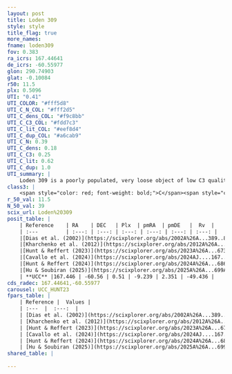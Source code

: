 ```yaml
---
layout: post
title: Loden 309
style: style
title_flag: true
more_names: 
fname: loden309
fov: 0.383
ra_icrs: 167.44641
de_icrs: -60.55977
glon: 290.74903
glat: -0.10084
r50: 11.5
plx: 0.5096
UTI: "0.41"
UTI_COLOR: "#fff5d8"
UTI_C_N_COL: "#fff2d5"
UTI_C_dens_COL: "#f9c8bb"
UTI_C_C3_COL: "#fdd7c3"
UTI_C_lit_COL: "#eef8d4"
UTI_C_dup_COL: "#a6cab9"
UTI_C_N: 0.39
UTI_C_dens: 0.18
UTI_C_C3: 0.25
UTI_C_lit: 0.62
UTI_C_dup: 1.0
UTI_summary: |
    Loden 309 is a poorly populated, very loose object of low C3 quality. It is moderately studied in the literature.
class3: |
    <span style="color: red; font-weight: bold;">C</span><span style="color: red; font-weight: bold;">C</span>
r_50_val: 11.5
N_50_val: 39
scix_url: Loden%20309
posit_table: |
    | Reference    | RA    | DEC   | Plx  | pmRA  | pmDE   |  Rv  |
    | :---         | :---: | :---: | :---: | :---: | :---: | :---: |
    |[Dias et al. (2002)](https://scixplorer.org/abs/2002A%26A...389..871D) | 167.679 | -60.383 | -- | -5.7 | 0.47 | 1.0 |
    |[Kharchenko et al. (2012)](https://scixplorer.org/abs/2012A%26A...543A.156K) | 167.43 | -60.57 | -- | -9.69 | 0.25 | -- |
    |[Hunt & Reffert (2023)](https://scixplorer.org/abs/2023A%26A...673A.114H) | 167.369 | -60.484 | 0.514 | -9.25 | 2.33 | -49.375 |
    |[Cavallo et al. (2024)](https://scixplorer.org/abs/2024AJ....167...12C) | 167.821 | -60.532 | 0.513 | -- | -- | -- |
    |[Hunt & Reffert (2024)](https://scixplorer.org/abs/2024A%26A...686A..42H) | 167.369 | -60.484 | 0.514 | -9.25 | 2.33 | -49.375 |
    |[Hu & Soubiran (2025)](https://scixplorer.org/abs/2025A%26A...699A.246H) | 167.821 | -60.532 | -- | -- | -- | -- |
    | **UCC** |167.446 | -60.56 | 0.51 | -9.239 | 2.351 | -49.436 | 
cds_radec: 167.44641,-60.55977
carousel: UCC_HUNT23
fpars_table: |
    | Reference |  Values |
    | :---  |  :---:  |
    | [Dias et al. (2002)](https://scixplorer.org/abs/2002A%26A...389..871D) | `E(B-V)=0.25, Dist=600.0, Age=8.63` |
    | [Kharchenko et al. (2012)](https://scixplorer.org/abs/2012A%26A...543A.156K) | `e_bv=0.25, distance=765, log_age=8.05` |
    | [Hunt & Reffert (2023)](https://scixplorer.org/abs/2023A%26A...673A.114H) | `AV50=1.268, diffAV50=1.141, MOD50=11.286, logAge50=8.45` |
    | [Cavallo et al. (2024)](https://scixplorer.org/abs/2024AJ....167...12C) | `AV50=1.45, dMod50=11.64, logAge50=8.82, [Fe/H]50=0.12` |
    | [Hunt & Reffert (2024)](https://scixplorer.org/abs/2024A%26A...686A..42H) | `MassJ=53.5970` |
    | [Hu & Soubiran (2025)](https://scixplorer.org/abs/2025A%26A...699A.246H) | `MA22=-0.17, MA23f=-0.34, MZ23=-0.08, MK24=-0.22, MF24=-0.24` |
shared_table: |
    
---
```

